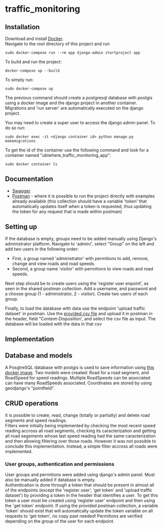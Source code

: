 # traffic_monitoring

## Installation
Download and install [Docker](https://docs.docker.com/get-docker/).  
Navigate to the root directory of this project and run

    sudo docker-compose run --rm app django-admin startproject app
    
To build and run the project:

    docker-compose up --build

To simply run:

    sudo docker-compose up
The previous command should create a postgresql database with postgis using a docker image and the django project in another container. Migrations and 'run server' are automatically executed on the django project.  

You may need to create a super user to access the django admin panel. To do so run:

    sudo docker exec -it <django container id> python manage.py makemigrations
To get the id of the container use the following command and look for a container named "ubiwhere_traffic_monitoring_app":

    sudo docker container ls
    

## Documentation
- [Swagger](https://app.swaggerhub.com/apis/bsilva3/ubiwhere_traffic_monitoring/1.0.0)
- [Postman](https://www.getpostman.com/collections/f2ee38d58cd868bd17cd) - where it is possible to run the project directly with examples already available (this collection should have a variable 'token' that automatically updates itself when a token is requested, thus updating the token for any request that is made within postman)


## Setting up
If the database is empty, groups need to be added manually using Django's administrator platform. Navigate to 'admin/', select "Group" on the left and add two users in the following order:
- First, a group named 'administrator' with permitions to add, remove, change and view roads and road speeds.
- Second, a group name 'visitor' with permitions to view roads and road speeds.

Next step should be to create users using the 'register user enpoint', as seen in the shared postman collection. Add a username, and password and a choose group (1 - administrator, 2 - visitor). Create two users of each group.  

Finally, to load the database with data use the endpoint 'upload traffic dataset' in postman. Use the [provided csv file](https://github.com/Ubiwhere/traffic_speed/blob/master/traffic_speed.csv) and upload it in postman in the header, field "Content-Disposition', and select the csv file as input. The database will be loaded with the data in that csv

## Implementation

## Database and models
A PosgtreSQL database with postgis is used to save information using [this docker image](https://hub.docker.com/r/kartoza/postgis/).
Two models were created: Road for a road segment, and RoadSpeed for speed readings. Multiple RoadSpeeds can be associated can have many RoadSpeeds associated.  Coordinates are stored by using geodjango's "pointfield". 

## CRUD operations
It is possible to create, read, change (totally or partially) and delete road segments and speed readings.  
Filters were initially being implemented by checking the most recent speed reading accross all road segments, checking its caracterization and getting all road segements whose last speed reading had the same caracterization and then allowing filtering over those roads. However it was not possible to conclude this implementation. Instead, a simple filter accross all roads were implemented.

### User groups, authentication and permissions

User groups and permitions were added using django's admin panel. Must also be manually added if database is empty.  
Authentication is done through a token that should be present in almost all of the endpoints (except the 'register user', 'get token' and 'upload traffic dataset') by providing a token in the header that identifies a user. To get this token a user must be created using 'register user' endpoint and then using the 'get token' endpoint. If using the provided postman collection, a variable 'token' should exist that will automatically update the token variable on all requests to 'get token', no copy past needed!
Permitions are verified depending on the group of the user for each endpoint.

